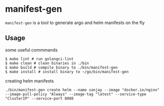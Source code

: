 # manifest-gen

`manifest-gen` is a tool to generate argo and helm manifests on the fly


## Usage

some useful commmands
```shell
$ make lint # run golangci-lint
$ make clean # clean binaries in ./bin
$ make build # compile binary to ./bin/manifest-gen
$ make install # install binary to ~/go/bin/manifest-gen
```

creating helm manifests
```shell
./bin/manifest-gen create helm --name sanjay --image "docker.io/nginx" --image-pull-policy "Always" --image-tag "latest" --service-type "ClusterIP" --service-port 8080
```

